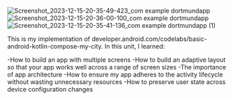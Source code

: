 




![Screenshot_2023-12-15-20-35-49-423_com example dortmundapp](https://github.com/Laurax64/Dortmund-App/assets/56238822/94205dfb-3507-4b08-8723-a134a5b15fbf)
![Screenshot_2023-12-15-20-36-00-100_com example dortmundapp](https://github.com/Laurax64/Dortmund-App/assets/56238822/e3838e9e-c007-4093-a88c-ab4dd7c01765)
![Screenshot_2023-12-15-20-35-41-136_com example dortmundapp (1)](https://github.com/Laurax64/Dortmund-App/assets/56238822/111a0523-f535-4a07-b610-8546393e8429)

This is my implementation of developer.android.com/codelabs/basic-android-kotlin-compose-my-city.
In this unit, I learned:

-How to build an app with multiple screens
-How to build an adaptive layout so that your app works well across a range of screen sizes
-The importance of app architecture
-How to ensure my app adheres to the activity lifecycle without wasting unnecessary resources
-How to preserve user state across device configuration changes
